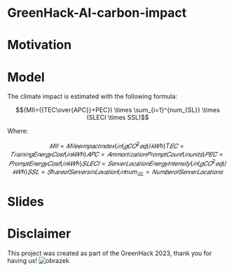 # GreenHack-AI-carbon-impact

# Motivation

# Model
The climate impact is estimated with the following formula:
```math
{MII=({TEC\over{APC}}+PEC}) \times \sum_{i=1}^{num_{SL}} \times (SLECI \times SSL)
```
Where:
```math
𝑀𝐼𝐼=𝑀𝑖𝑙𝑒𝑒 𝑖𝑚𝑝𝑎𝑐𝑡 𝑖𝑛𝑑𝑒𝑥 (𝑖𝑛  (𝑔𝐶𝑂^2 𝑒𝑞)/𝑘𝑊ℎ)
T𝐸𝐶=𝑇𝑟𝑎𝑖𝑛𝑖𝑛𝑔 𝐸𝑛𝑒𝑟𝑔𝑦 𝐶𝑜𝑠𝑡 (𝑖𝑛 𝑘𝑊ℎ)
𝐴𝑃𝐶=𝐴𝑚𝑚𝑜𝑟𝑡𝑖𝑧𝑎𝑡𝑖𝑜𝑛 𝑃𝑟𝑜𝑚𝑝𝑡 𝐶𝑜𝑢𝑛𝑡 (𝑖𝑛 𝑢𝑛𝑖𝑡𝑠)
𝑃𝐸𝐶=𝑃𝑟𝑜𝑚𝑝𝑡 𝐸𝑛𝑒𝑟𝑔𝑦 𝐶𝑜𝑠𝑡 (𝑖𝑛 𝑘𝑊ℎ)
𝑆𝐿𝐸𝐶𝐼=𝑆𝑒𝑟𝑣𝑒𝑟 𝐿𝑜𝑐𝑎𝑡𝑖𝑜𝑛 𝐸𝑛𝑒𝑟𝑔𝑦 𝐼𝑛𝑡𝑒𝑛𝑠𝑖𝑡𝑦 (𝑖𝑛  (𝑔𝐶𝑂^2 𝑒𝑞)/𝑘𝑊ℎ)
𝑆𝑆𝐿=𝑆ℎ𝑎𝑟𝑒 𝑜𝑓 𝑆𝑒𝑟𝑣𝑒𝑟𝑠 𝑖𝑛 𝐿𝑜𝑣𝑎𝑡𝑖𝑜𝑛 (𝑖𝑛 %)
num_{𝑆𝐿}=𝑁𝑢𝑚𝑏𝑒𝑟 𝑜𝑓 𝑆𝑒𝑟𝑣𝑒𝑟 𝐿𝑜𝑐𝑎𝑡𝑖𝑜𝑛𝑠

```

# Slides

# Disclaimer
This project was created as part of the GreenHack 2023, thank you for having us!
![obrazek](https://github.com/Plavit/GreenHack-AI-carbon-impact/assets/22589593/5936f1c8-bbd7-4829-b6da-f94f8562a75a)

